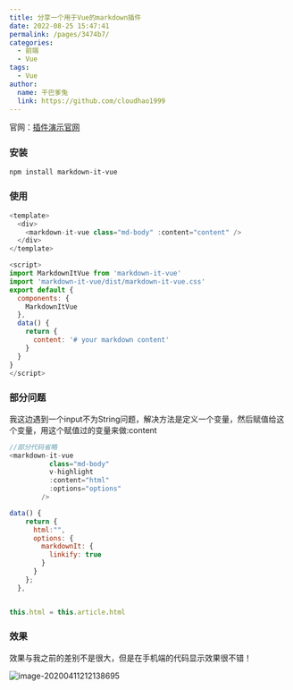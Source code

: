 ```yaml
---
title: 分享一个用于Vue的markdown插件
date: 2022-08-25 15:47:41
permalink: /pages/3474b7/
categories:
  - 前端
  - Vue
tags:
  - Vue
author: 
  name: 干巴爹兔
  link: https://github.com/cloudhao1999
---
```

官网：[插件演示官网](http://www.aqcoder.com/markdown)

### 安装

```bash
npm install markdown-it-vue
```

### 使用

```js
<template>
  <div>
    <markdown-it-vue class="md-body" :content="content" />
  </div>
</template>

<script>
import MarkdownItVue from 'markdown-it-vue'
import 'markdown-it-vue/dist/markdown-it-vue.css'
export default {
  components: {
    MarkdownItVue
  },
  data() {
    return {
      content: '# your markdown content'
    }
  }
}
</script>
```

<!-- more -->

### 部分问题

我这边遇到一个input不为String问题，解决方法是定义一个变量，然后赋值给这个变量，用这个赋值过的变量来做:content

```js
//部分代码省略
<markdown-it-vue
          class="md-body"
          v-highlight
          :content="html"
          :options="options"
        />

data() {
    return {
      html:"",
      options: {
        markdownIt: {
          linkify: true
        }
      }
    };
  },


this.html = this.article.html
```

###  效果

效果与我之前的差别不是很大，但是在手机端的代码显示效果很不错！

![image-20200411212138695](https://imgconvert.csdnimg.cn/aHR0cHM6Ly9naXRlZS5jb20vY3loMTk5OTEwL3BlcnNvbmFsX3BpY3R1cmVfYmVkL3Jhdy9tYXN0ZXIvaW1nL2ltYWdlLTIwMjAwNDExMjEyMTM4Njk1LnBuZw?x-oss-process=image/format,png)